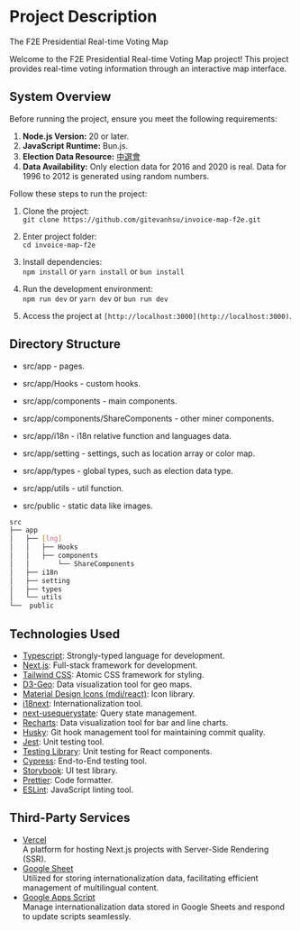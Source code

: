 # Project Description

The F2E Presidential Real-time Voting Map

Welcome to the F2E Presidential Real-time Voting Map project! This project provides real-time voting information through an interactive map interface.

## System Overview

Before running the project, ensure you meet the following requirements:

1. **Node.js Version:** 20 or later.
2. **JavaScript Runtime:** Bun.js.
3. **Election Data Resource:** [中選會](https://db.cec.gov.tw/Visual/President?dataLevel=N&legisId=00&typeId=ELC&subjectId=P0&themeId=1f7d9f4f6bfe06fdaf4db7df2ed4d60c)
4. **Data Availability:** Only election data for 2016 and 2020 is real. Data for 1996 to 2012 is generated using random numbers.

Follow these steps to run the project:

1. Clone the project:  
   `git clone https://github.com/gitevanhsu/invoice-map-f2e.git`

2. Enter project folder:  
   `cd invoice-map-f2e`

3. Install dependencies:  
   `npm install` or `yarn install` or `bun install`

4. Run the development environment:  
   `npm run dev` or `yarn dev` or `bun run dev`

5. Access the project at `[http://localhost:3000](http://localhost:3000)`.

## Directory Structure

- src/app - pages.
- src/app/Hooks - custom hooks.
- src/app/components - main components.
- src/app/components/ShareComponents - other miner components.

- src/app/i18n - i18n relative function and languages data.
- src/app/setting - settings, such as location array or color map.
- src/app/types - global types, such as election data type.
- src/app/utils - util function.

- src/public - static data like images.

```bash
src
├── app
│   ├── [lng]
│   │   ├── Hooks
│   │   ├── components
│   │       └── ShareComponents
│   ├── i18n
│   ├── setting
│   ├── types
│   └── utils
└──  public
```

## Technologies Used

- [Typescript](https://www.typescriptlang.org/): Strongly-typed language for development.
- [Next.js](https://nextjs.org/): Full-stack framework for development.
- [Tailwind CSS](https://tailwindcss.com/): Atomic CSS framework for styling.
- [D3-Geo](https://d3js.org/d3-geo): Data visualization tool for geo maps.
- [Material Design Icons (mdi/react)](https://www.npmjs.com/package/@mdi/react): Icon library.
- [i18next](https://www.i18next.com/): Internationalization tool.
- [next-usequerystate](https://www.npmjs.com/package/next-usequerystate): Query state management.
- [Recharts](https://recharts.org/en-US/): Data visualization tool for bar and line charts.
- [Husky](https://typicode.github.io/husky/): Git hook management tool for maintaining commit quality.
- [Jest](https://jestjs.io/): Unit testing tool.
- [Testing Library](https://testing-library.com/): Unit testing for React components.
- [Cypress](https://www.cypress.io/): End-to-End testing tool.
- [Storybook](https://storybook.js.org/): UI test library.
- [Prettier](https://prettier.io/): Code formatter.
- [ESLint](https://eslint.org/): JavaScript linting tool.

## Third-Party Services

- [Vercel](https://vercel.com/)  
  A platform for hosting Next.js projects with Server-Side Rendering (SSR).
- [Google Sheet](https://www.google.com/sheets/about/)  
  Utilized for storing internationalization data, facilitating efficient management of multilingual content.
- [Google Apps Script](https://www.google.com/script/start/)  
   Manage internationalization data stored in Google Sheets and respond to update scripts seamlessly.
